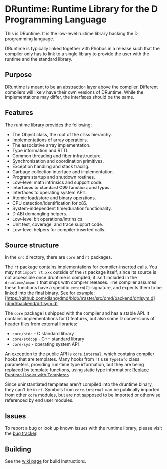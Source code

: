 DRuntime: Runtime Library for the D Programming Language
========================================================

This is DRuntime. It is the low-level runtime library
backing the D programming language.

DRuntime is typically linked together with Phobos in a
release such that the compiler only has to link to a
single library to provide the user with the runtime and
the standard library.

Purpose
-------

DRuntime is meant to be an abstraction layer above the
compiler. Different compilers will likely have their
own versions of DRuntime. While the implementations
may differ, the interfaces should be the same.

Features
--------

The runtime library provides the following:

* The Object class, the root of the class hierarchy.
* Implementations of array operations.
* The associative array implementation.
* Type information and RTTI.
* Common threading and fiber infrastructure.
* Synchronization and coordination primitives.
* Exception handling and stack tracing.
* Garbage collection interface and implementation.
* Program startup and shutdown routines.
* Low-level math intrinsics and support code.
* Interfaces to standard C99 functions and types.
* Interfaces to operating system APIs.
* Atomic load/store and binary operations.
* CPU detection/identification for x86.
* System-independent time/duration functionality.
* D ABI demangling helpers.
* Low-level bit operations/intrinsics.
* Unit test, coverage, and trace support code.
* Low-level helpers for compiler-inserted calls.

Source structure
------

In the `src` directory, there are `core` and `rt` packages.

The `rt` package contains implementations for compiler-inserted calls.
You may not `import rt.xxx` outside of the `rt` package itself, since its source is not accessible once druntime is compiled;
it isn't included in the `druntime/import` that ships with compiler releases.
The compiler assumes these functions have a specific `extern(C)` signature, and expects them to be linked into the final binary.
See for example: [https://github.com/dlang/dmd/blob/master/src/dmd/backend/drtlsym.d](dmd/backend/drtlsym.d)

The `core` package is shipped with the compiler and has a stable API.
It contains implementations for D features, but also some D conversions of header files from external libraries:
- `core/stdc` - C standard library
- `core/stdcpp` - C++ standard library
- `core/sys` - operating system API

An exception to the public API is `core.internal`, which contains compiler hooks that are templates.
Many hooks from `rt` use `TypeInfo` class parameters, providing run-time type information, but they are being replaced by template functions, using static type information:
[Replace Runtime Hooks with Templates](https://github.com/dlang/projects/issues/25)

Since uninstantiated templates aren't compiled into the druntime binary, they can't be in `rt`.
Symbols from `core.internal` can be publically imported from other `core` modules, but are not supposed to be imported or otherwise referenced by end user modules.

Issues
------

To report a bug or look up known issues with the runtime library, please visit
the [bug tracker](http://issues.dlang.org/).

Building
--------

See the [wiki page](http://wiki.dlang.org/Building_DMD) for build instructions.
